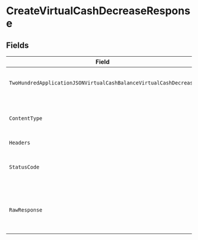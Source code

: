 # CreateVirtualCashDecreaseResponse


## Fields

| Field                                                                                                                                                                          | Type                                                                                                                                                                           | Required                                                                                                                                                                       | Description                                                                                                                                                                    |
| ------------------------------------------------------------------------------------------------------------------------------------------------------------------------------ | ------------------------------------------------------------------------------------------------------------------------------------------------------------------------------ | ------------------------------------------------------------------------------------------------------------------------------------------------------------------------------ | ------------------------------------------------------------------------------------------------------------------------------------------------------------------------------ |
| `TwoHundredApplicationJSONVirtualCashBalanceVirtualCashDecrease`                                                                                                               | [*operations.CreateVirtualCashDecreaseVirtualCashBalanceVirtualCashDecrease](../../../pkg/models/operations/createvirtualcashdecreasevirtualcashbalancevirtualcashdecrease.md) | :heavy_minus_sign:                                                                                                                                                             | Virtual Cash Balances Decrease                                                                                                                                                 |
| `ContentType`                                                                                                                                                                  | *string*                                                                                                                                                                       | :heavy_check_mark:                                                                                                                                                             | HTTP response content type for this operation                                                                                                                                  |
| `Headers`                                                                                                                                                                      | map[string][]*string*                                                                                                                                                          | :heavy_minus_sign:                                                                                                                                                             | N/A                                                                                                                                                                            |
| `StatusCode`                                                                                                                                                                   | *int*                                                                                                                                                                          | :heavy_check_mark:                                                                                                                                                             | HTTP response status code for this operation                                                                                                                                   |
| `RawResponse`                                                                                                                                                                  | [*http.Response](https://pkg.go.dev/net/http#Response)                                                                                                                         | :heavy_minus_sign:                                                                                                                                                             | Raw HTTP response; suitable for custom response parsing                                                                                                                        |